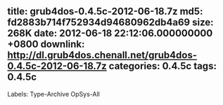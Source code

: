 title: grub4dos-0.4.5c-2012-06-18.7z
md5: fd2883b714f752934d94680962db4a69
size: 268K
date: 2012-06-18 22:12:06.000000000 +0800
downlink: http://dl.grub4dos.chenall.net/grub4dos-0.4.5c-2012-06-18.7z
categories: 0.4.5c
tags: 0.4.5c
---

Labels: 
 Type-Archive
 OpSys-All